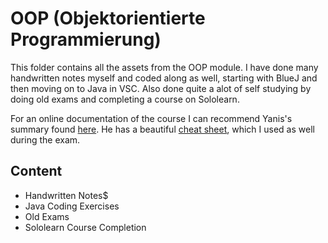 # OOP (Objektorientierte Programmierung)
This folder contains all the assets from the OOP module. I have done many handwritten notes myself and coded along as well, starting with BlueJ and then moving on to Java in VSC. Also done quite a alot of self studying by doing old exams and completing a course on Sololearn.

For an online documentation of the course I can recommend Yanis's summary found [here](https://yanisdeplazes.github.io/Digital-Ideation/23HS/OOP/). He has a beautiful [cheat sheet](https://yanisdeplazes.github.io/Digital-Ideation/23HS/OOP/cheatsheet/), which I used as well during the exam.

## Content
* Handwritten Notes$
* Java Coding Exercises
* Old Exams
* Sololearn Course Completion